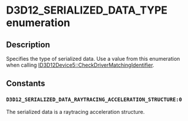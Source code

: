 # D3D12_SERIALIZED_DATA_TYPE enumeration

## Description

Specifies the type of serialized data. Use a value from this enumeration when calling [ID3D12Device5::CheckDriverMatchingIdentifier](https://learn.microsoft.com/windows/desktop/api/d3d12/nf-d3d12-id3d12device5-checkdrivermatchingidentifier).

## Constants

### `D3D12_SERIALIZED_DATA_RAYTRACING_ACCELERATION_STRUCTURE:0`

The serialized data is a raytracing acceleration structure.
